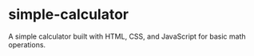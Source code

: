 # simple-calculator
A simple calculator built with HTML, CSS, and JavaScript for basic math operations.
